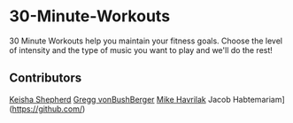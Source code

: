# 30-Minute-Workouts
30 Minute Workouts help you maintain your fitness goals.  Choose the level of intensity and the type of music you want to play and we'll do the rest!

## Contributors
[Keisha Shepherd](https://github.com/kshep425/)
[Gregg vonBushBerger](https://github.com/)
[Mike Havrilak](https://github.com/)
Jacob Habtemariam](https://github.com/)
